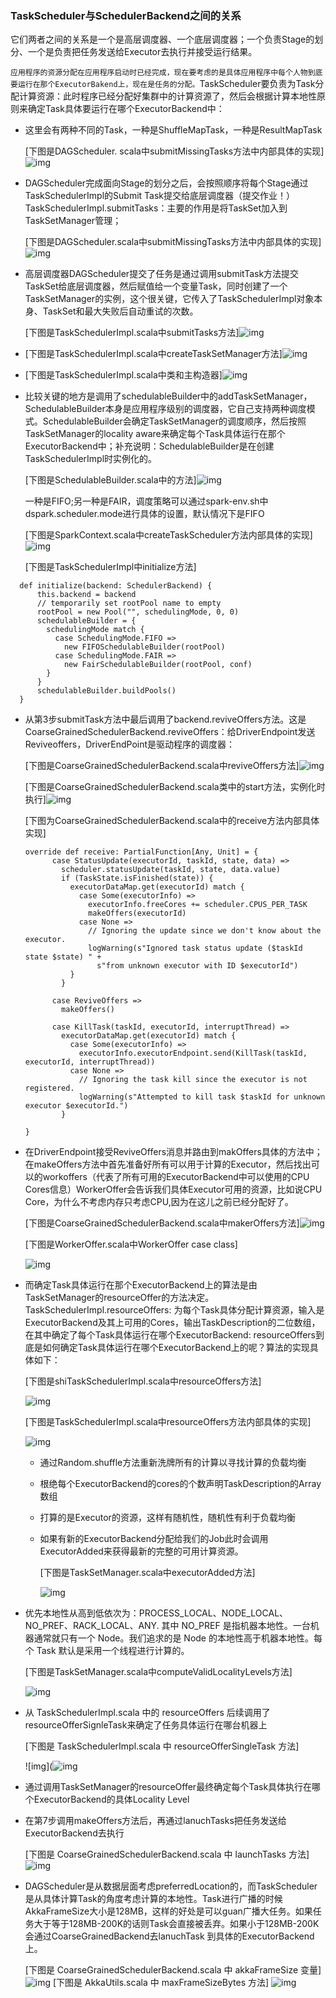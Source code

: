 ### TaskScheduler与SchedulerBackend之间的关系

它们两者之间的关系是一个是高层调度器、一个底层调度器；一个负责Stage的划分、一个是负责把任务发送给Executor去执行并接受运行结果。

`应用程序的资源分配在应用程序启动时已经完成，现在要考虑的是具体应用程序中每个人物到底要运行在那个ExecutorBakend上，现在是任务的分配。`TaskScheduler要负责为Task分配计算资源：此时程序已经分配好集群中的计算资源了，然后会根据计算本地性原则来确定Task具体要运行在哪个ExecutorBackend中：

* 这里会有两种不同的Task，一种是ShuffleMapTask，一种是ResultMapTask

  \[下图是DAGScheduler. scala中submitMissingTasks方法中内部具体的实现\]![img](http://images2015.cnblogs.com/blog/1005794/201702/1005794-20170228230653704-1675206748.png)

* DAGScheduler完成面向Stage的划分之后，会按照顺序将每个Stage通过TaskSchedulerImpl的Submit Task提交给底层调度器（提交作业！）TaskSchedulerImpl.submitTasks：主要的作用是将TaskSet加入到TaskSetManager管理；

  \[下图是DAGScheduler.scala中submitMissingTasks方法中内部具体的实现\]![img](http://images2015.cnblogs.com/blog/1005794/201702/1005794-20170228230756360-624995545.png)

* 高层调度器DAGScheduler提交了任务是通过调用submitTask方法提交TaskSet给底层调度器，然后赋值给一个变量Task，同时创建了一个TaskSetManager的实例，这个很关键，它传入了TaskSchedulerImpl对象本身、TaskSet和最大失败后自动重试的次数。

  \[下图是TaskSchedulerImpl.scala中submitTasks方法\]![img](http://images2015.cnblogs.com/blog/1005794/201702/1005794-20170228231149720-327896470.png)

* \[下图是TaskSchedulerImpl.scala中createTaskSetManager方法\]![img](http://images2015.cnblogs.com/blog/1005794/201702/1005794-20170228231321626-1567445621.png)

* \[下图是TaskSchedulerImpl.scala中类和主构造器\]![img](http://images2015.cnblogs.com/blog/1005794/201702/1005794-20170228231434251-907345630.png)

* 比较关键的地方是调用了schedulableBuilder中的addTaskSetManager，SchedulableBuilder本身是应用程序级别的调度器，它自己支持两种调度模式。SchedulableBuilder会确定TaskSetManager的调度顺序，然后按照TaskSetManager的locality aware来确定每个Task具体运行在那个ExecutorBackend中；补充说明：SchedulableBuilder是在创建TaskSchedulerImpl时实例化的。

  \[下图是SchedulableBuilder.scala中的方法\]![img](http://images2015.cnblogs.com/blog/1005794/201702/1005794-20170228232206923-2019867148.png)

  一种是FIFO;另一种是FAIR，调度策略可以通过spark-env.sh中dspark.scheduler.mode进行具体的设置，默认情况下是FIFO

  \[下图是SparkContext.scala中createTaskScheduler方法内部具体的实现\]![img](http://images2015.cnblogs.com/blog/1005794/201703/1005794-20170305194604485-1224961741.png)

  \[下图是TaskSchedulerImpl中initialize方法\]

```
  def initialize(backend: SchedulerBackend) {
      this.backend = backend
      // temporarily set rootPool name to empty
      rootPool = new Pool("", schedulingMode, 0, 0)
      schedulableBuilder = {
        schedulingMode match {
          case SchedulingMode.FIFO =>
            new FIFOSchedulableBuilder(rootPool)
          case SchedulingMode.FAIR =>
            new FairSchedulableBuilder(rootPool, conf)
        }
      }
      schedulableBuilder.buildPools()
  }
```

* 从第3步submitTask方法中最后调用了backend.reviveOffers方法。这是CoarseGrainedSchedulerBackend.reviveOffers：给DriverEndpoint发送Reviveoffers，DriverEndPoint是驱动程序的调度器：

  \[下图是CoarseGrainedSchedulerBackend.scala中reviveOffers方法\]![img](http://images2015.cnblogs.com/blog/1005794/201702/1005794-20170228233753563-978633463.png)

  \[下图是CoarseGrainedSchedulerBackend.scala类中的start方法，实例化时执行\]![img](http://images2015.cnblogs.com/blog/1005794/201702/1005794-20170228234525345-1656200617.png)

  \[下图为CoarseGrainedSchedulerBackend.scala中的receive方法内部具体实现\]

  ```
  override def receive: PartialFunction[Any, Unit] = {
        case StatusUpdate(executorId, taskId, state, data) =>
          scheduler.statusUpdate(taskId, state, data.value)
          if (TaskState.isFinished(state)) {
            executorDataMap.get(executorId) match {
              case Some(executorInfo) =>
                executorInfo.freeCores += scheduler.CPUS_PER_TASK
                makeOffers(executorId)
              case None =>
                // Ignoring the update since we don't know about the executor.
                logWarning(s"Ignored task status update ($taskId state $state) " +
                  s"from unknown executor with ID $executorId")
            }
          }

        case ReviveOffers =>
          makeOffers()

        case KillTask(taskId, executorId, interruptThread) =>
          executorDataMap.get(executorId) match {
            case Some(executorInfo) =>
              executorInfo.executorEndpoint.send(KillTask(taskId, executorId, interruptThread))
            case None =>
              // Ignoring the task kill since the executor is not registered.
              logWarning(s"Attempted to kill task $taskId for unknown executor $executorId.")
          }

  }
  ```

* 在DriverEndpoint接受ReviveOffers消息并路由到makOffers具体的方法中；在makeOffers方法中首先准备好所有可以用于计算的Executor，然后找出可以的workoffers（代表了所有可用的ExecutorBackend中可以使用的CPU Cores信息）WorkerOffer会告诉我们具体Executor可用的资源，比如说CPU Core，为什么不考虑内存只考虑CPU,因为在这儿之前已经分配好了。

  \[下图是CoarseGrainedSchedulerBackend.scala中makerOffers方法\]![img](http://images2015.cnblogs.com/blog/1005794/201702/1005794-20170228234849766-1238435383.png)

  [下图是WorkerOffer.scala中WorkerOffer case class]

  ![img](http://images2015.cnblogs.com/blog/1005794/201702/1005794-20170228235054657-1649519559.png)

* 而确定Task具体运行在那个ExecutorBackend上的算法是由TaskSetManager的resourceOffer的方法决定。TaskSchedulerImpl.resourceOffers: 为每个Task具体分配计算资源，输入是ExecutorBackend及其上可用的Cores，输出TaskDescription的二位数组，在其中确定了每个Task具体运行在哪个ExecutorBackend: resourceOffers到底是如何确定Task具体运行在哪个ExecutorBackend上的呢？算法的实现具体如下：

  [下图是shiTaskSchedulerImpl.scala中resourceOffers方法]

  ![img](http://images2015.cnblogs.com/blog/1005794/201702/1005794-20170228235604766-270097176.png)

  [下图是TaskSchedulerImpl.scala中resourceOffers方法内部具体的实现]

  ![img](http://images2015.cnblogs.com/blog/1005794/201703/1005794-20170301000603501-1071226359.png)

  * 通过Random.shuffle方法重新洗牌所有的计算以寻找计算的负载均衡

  * 根绝每个ExecutorBackend的cores的个数声明TaskDescription的Array数组

  * 打算的是Executor的资源，这样有随机性，随机性有利于负载均衡

  * 如果有新的ExecutorBackend分配给我们的Job此时会调用ExecutorAdded来获得最新的完整的可用计算资源。

    [下图是TaskSetManager.scala中executorAdded方法]

    ![img](http://images2015.cnblogs.com/blog/1005794/201703/1005794-20170301001059345-726852886.png)

* 优先本地性从高到低依次为：PROCESS_LOCAL、NODE_LOCAL、NO_PREF、RACK_LOCAL、ANY. 其中 NO_PREF 是指机器本地性。一台机器通常就只有一个 Node。我们追求的是 Node 的本地性高于机器本地性。每个 Task 默认是采用一个线程进行计算的。

  [下图是TaskSetManager.scala中computeValidLocalityLevels方法]

  ![img](C:\Users\user\Desktop/1005794-20170301001553345-1912498685.png)

* 从 TaskSchedulerImpl.scala 中的 resourceOffers 后续调用了resourceOfferSignleTask来确定了任务具体运行在哪台机器上

  [下图是 TaskSchedulerImpl.scala 中 resourceOfferSingleTask 方法]

  ![img](![img](C:\Users\user\Desktop/1005794-20170305202404063-119390861.png)

* 通过调用TaskSetManager的resourceOffer最终确定每个Task具体执行在哪个ExecutorBackend的具体Locality Level

* 在第7步调用makeOffers方法后，再通过lanuchTasks把任务发送给ExecutorBackend去执行

  [下图是 CoarseGrainedSchedulerBackend.scala 中 launchTasks 方法]
  ![img](C:\Users\user\Desktop/1005794-20170305202938001-649565212.png)

* DAGScheduler是从数据层面考虑preferredLocation的，而TaskScheduler是从具体计算Task的角度考虑计算的本地性。Task进行广播的时候AkkaFrameSize大小是128MB，这样的好处是可以guan广播大任务。如果任务大于等于128MB-200K的话则Task会直接被丢弃。如果小于128MB-200K会通过CoarseGrainedBackend去lanuchTask 到具体的ExecutorBackend上。

  [下图是 CoarseGrainedSchedulerBackend.scala 中 akkaFrameSize 变量]
  ![img](http://images2015.cnblogs.com/blog/1005794/201703/1005794-20170305202833516-217942770.png)
  [下图是 AkkaUtils.scala 中 maxFrameSizeBytes 方法]
  ![img](http://images2015.cnblogs.com/blog/1005794/201703/1005794-20170301002652329-1362568171.png)















